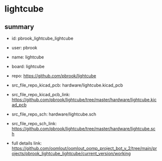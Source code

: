 # lightcube
 
## summary 
* id: pbrook_lightcube_lightcube
* user: pbrook
* name: lightcube
* board: lightcube
* repo: https://github.com/pbrook/lightcube
* src_file_repo_kicad_pcb: hardware/lightcube.kicad_pcb
* src_file_repo_kicad_pcb_link: https://github.com/pbrook/lightcube/tree/master/hardware/lightcube.kicad_pcb


* src_file_repo_sch: hardware/lightcube.sch
* src_file_repo_sch_link: https://github.com/pbrook/lightcube/tree/master/hardware/lightcube.sch
* full details link: https://github.com/oomlout/oomlout_oomp_project_bot_v_2/tree/main/projects/pbrook_lightcube_lightcube/current_version/working  







